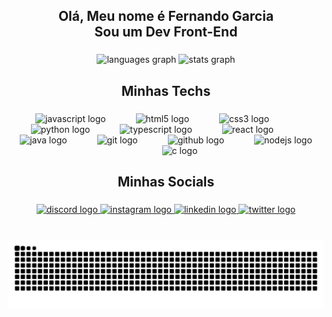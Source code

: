 <h2 align="center">Olá, Meu nome é Fernando Garcia<br>Sou um Dev Front-End</h2>

###

<div align="center">
  <img src="https://github-readme-stats.vercel.app/api/top-langs?username=FernandoGarciaRangel&locale=pt-br&hide_title=false&layout=compact&card_width=300&langs_count=5&theme=codeSTACKr&hide_border=false" height="200" alt="languages graph"  />
  <img src="https://github-readme-stats.vercel.app/api?username=FernandoGarciaRangel&hide_title=false&hide_rank=false&show_icons=true&include_all_commits=true&count_private=false&disable_animations=false&theme=codeSTACKr&locale=pt-br&hide_border=false&custom_title=Minhas%20Estat%C3%ADsticas" height="200" alt="stats graph"  />
</div>

###

<h2 align="center">Minhas Techs</h2>

###

<div align="center">
  <img src="https://cdn.jsdelivr.net/gh/devicons/devicon/icons/javascript/javascript-original.svg" height="45" alt="javascript logo"  />
  <img width="40" />
  <img src="https://cdn.jsdelivr.net/gh/devicons/devicon/icons/html5/html5-original.svg" height="45" alt="html5 logo"  />
  <img width="40" />
  <img src="https://cdn.jsdelivr.net/gh/devicons/devicon/icons/css3/css3-original.svg" height="45" alt="css3 logo"  />
  <img width="40" />
  <img src="https://cdn.jsdelivr.net/gh/devicons/devicon/icons/python/python-original.svg" height="45" alt="python logo"  />
  <img width="40" />
  <img src="https://cdn.jsdelivr.net/gh/devicons/devicon/icons/typescript/typescript-original.svg" height="45" alt="typescript logo"  />
  <img width="40" />
  <img src="https://cdn.jsdelivr.net/gh/devicons/devicon/icons/react/react-original.svg" height="45" alt="react logo"  />
  <img width="40" />
  <img src="https://cdn.jsdelivr.net/gh/devicons/devicon/icons/java/java-original.svg" height="45" alt="java logo"  />
  <img width="40" />
  <img src="https://cdn.jsdelivr.net/gh/devicons/devicon/icons/git/git-original.svg" height="45" alt="git logo"  />
  <img width="40" />
  <img src="https://cdn.jsdelivr.net/gh/devicons/devicon/icons/github/github-original.svg" height="45" alt="github logo"  />
  <img width="40" />
  <img src="https://cdn.jsdelivr.net/gh/devicons/devicon/icons/nodejs/nodejs-original.svg" height="45" alt="nodejs logo"  />
  <img width="40" />
  <img src="https://cdn.jsdelivr.net/gh/devicons/devicon/icons/c/c-original.svg" height="45" alt="c logo"  />
</div>

###

<h2 align="center">Minhas Socials</h2>

###

<div align="center">
  <a href="Clivard#4306" target="_blank">
    <img src="https://raw.githubusercontent.com/maurodesouza/profile-readme-generator/master/src/assets/icons/social/discord/default.svg" width="85" height="45" alt="discord logo"  />
  </a>
  <a href="https://www.instagram.com/nandingarcia/" target="_blank">
    <img src="https://raw.githubusercontent.com/maurodesouza/profile-readme-generator/master/src/assets/icons/social/instagram/default.svg" width="85" height="45" alt="instagram logo"  />
  </a>
  <a href="https://www.linkedin.com/in/fernandograngel/" target="_blank">
    <img src="https://raw.githubusercontent.com/maurodesouza/profile-readme-generator/master/src/assets/icons/social/linkedin/default.svg" width="85" height="45" alt="linkedin logo"  />
  </a>
  <a href="https://x.com/NandimGarcia" target="_blank">
    <img src="https://raw.githubusercontent.com/maurodesouza/profile-readme-generator/master/src/assets/icons/social/twitter/default.svg" width="85" height="45" alt="twitter logo"  />
  </a>
</div>

###

<br clear="both">

<img src="https://raw.githubusercontent.com/FernandoGarciaRangel/FernandoGarciaRangel/output/snake.svg" alt="Snake animation" />

###
